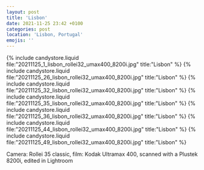 ```yaml
---
layout: post
title: 'Lisbon'
date: 2021-11-25 23:42 +0100
categories: post
location: 'Lisbon, Portugal'
emojis: ''
---
```


{% include candystore.liquid file:"20211125_1_lisbon_rollei32_umax400_8200i.jpg" title:"Lisbon" %}
{% include candystore.liquid file:"20211125_26_lisbon_rollei32_umax400_8200i.jpg" title:"Lisbon" %}
{% include candystore.liquid file:"20211125_32_lisbon_rollei32_umax400_8200i.jpg" title:"Lisbon" %}
{% include candystore.liquid file:"20211125_35_lisbon_rollei32_umax400_8200i.jpg" title:"Lisbon" %}
{% include candystore.liquid file:"20211125_36_lisbon_rollei32_umax400_8200i.jpg" title:"Lisbon" %}
{% include candystore.liquid file:"20211125_44_lisbon_rollei32_umax400_8200i.jpg" title:"Lisbon" %}
{% include candystore.liquid file:"20211125_49_lisbon_rollei32_umax400_8200i.jpg" title:"Lisbon" %}

Camera: Rollei 35 classic, film: Kodak Ultramax 400, scanned with a Plustek 8200i, edited in Lightroom
